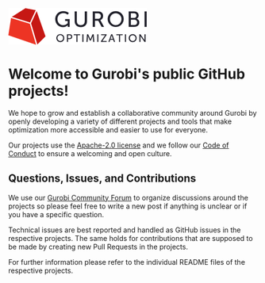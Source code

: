 <picture>
  <source media="(prefers-color-scheme: dark)" srcset="../img/gurobi-dark.png">
  <source media="(prefers-color-scheme: light)" srcset="../img/gurobi-light.png">
  <img alt="Gurobi" src="../img/gurobi-light.png">
</picture>

# Welcome to Gurobi's public GitHub projects!

We hope to grow and establish a collaborative community around Gurobi by openly developing a variety of different projects and tools that make optimization more accessible and easier to use for everyone.

Our projects use the [Apache-2.0 license](../LICENSE) and we follow our [Code of Conduct](../CODE_OF_CONDUCT.md) to ensure a welcoming and open culture.

## Questions, Issues, and Contributions

We use our [Gurobi Community Forum](https://support.gurobi.com/hc/en-us/community/topics/10373864542609-GitHub-Projects) to organize discussions around the projects so please feel free to write a new post if anything is unclear or if you have a specific question.

Technical issues are best reported and handled as GitHub issues in the respective projects. The same holds for contributions that are supposed to be made by creating new Pull Requests in the projects.

For further information please refer to the individual README files of the respective projects.
